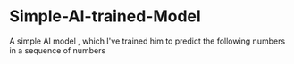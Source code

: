 # Simple-AI-trained-Model
A simple AI model , which I've trained him to predict the following numbers in a sequence of numbers
